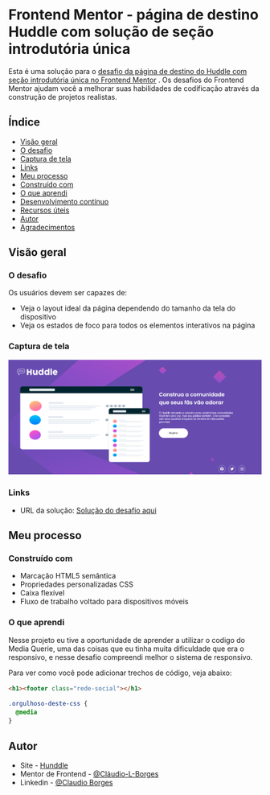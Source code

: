 # Frontend Mentor - página de destino Huddle com solução de seção introdutória única

Esta é uma solução para o [desafio da página de destino do Huddle com seção introdutória única no Frontend Mentor](https://www.frontendmentor.io/challenges/huddle-landing-page-with-a-single-introductory-section-B_2Wvxgi0) . Os desafios do Frontend Mentor ajudam você a melhorar suas habilidades de codificação através da construção de projetos realistas. 

## Índice

  - [Visão geral](#visão-geral)
  - [O desafio](#o-desafio)
  - [Captura de tela](#captura-de-tela)
  - [Links](#links)
  - [Meu processo](#meu-processo)
  - [Construído com](#construído-com)
  - [O que aprendi](#o-que-aprendi)
  - [Desenvolvimento contínuo](#desenvolvimento-contínuo)
  - [Recursos úteis](#useful-resources)
  - [Autor](#autor)
  - [Agradecimentos](#agradecimentos)

## Visão geral

### O desafio

Os usuários devem ser capazes de:

- Veja o layout ideal da página dependendo do tamanho da tela do dispositivo
- Veja os estados de foco para todos os elementos interativos na página

### Captura de tela

![Imagem da solução do meu desafio](./src/images/image.png)

### Links

- URL da solução: [Solução do desafio aqui](https://claudio-l-borges.github.io/Hunddle/)

## Meu processo

### Construído com

- Marcação HTML5 semântica
- Propriedades personalizadas CSS
- Caixa flexível
- Fluxo de trabalho voltado para dispositivos móveis


### O que aprendi

Nesse projeto eu tive a oportunidade de aprender a utilizar o codigo do Media Querie, uma das coisas que eu tinha muita dificuldade que era o responsivo, e nesse desafio compreendi melhor o sistema de responsivo.

Para ver como você pode adicionar trechos de código, veja abaixo:

```html
<h1><footer class="rede-social"></h1>
```
```css
.orgulhoso-deste-css {
  @media
}
```

## Autor

- Site - [Hunddle](https://claudio-l-borges.github.io/Hunddle/)
- Mentor de Frontend - [@Cláudio-L-Borges](https://www.frontendmentor.io/profile/seunomedeusuario)
- Linkedin - [@Claudio Borges](https://www.linkedin.com/in/claudio-borges-a189b8316/)


